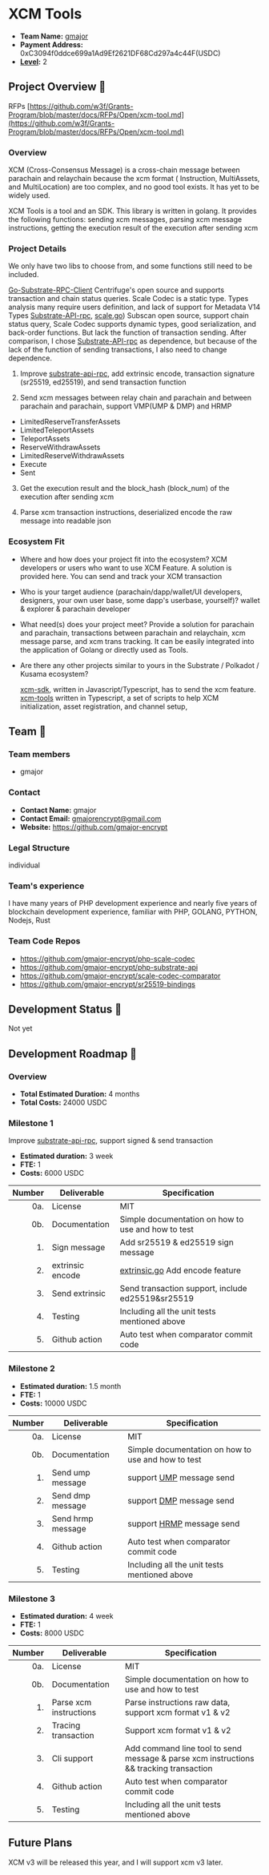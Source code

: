 # XCM Tools

* **Team Name:** [gmajor](https://github.com/gmajor-encrypt)
* **Payment Address:** 0xC3094f0ddce699a1Ad9Ef2621DF68Cd297a4c44F(USDC)
* **[Level](https://github.com/w3f/Grants-Program/tree/master#level_slider-levels):** 2

## Project Overview :page_facing_up:

RFPs [https://github.com/w3f/Grants-Program/blob/master/docs/RFPs/Open/xcm-tool.md](https://github.com/w3f/Grants-Program/blob/master/docs/RFPs/Open/xcm-tool.md)

### Overview

XCM (Cross-Consensus Message) is a cross-chain message between parachain and relaychain because the xcm format (
Instruction, MultiAssets, and MultiLocation) are too complex, and no good tool exists. It has yet to be widely used.

XCM Tools is a tool and an SDK. This library is written in golang. It provides the following functions: sending xcm
messages, parsing xcm message instructions, getting the execution result of the execution after sending xcm

### Project Details

We only have two libs to choose from, and some functions still need to be included.

[Go-Substrate-RPC-Client](https://github.com/centrifuge/go-substrate-rpc-rient)
Centrifuge's open source and supports transaction and chain status queries. Scale Codec is a static type. Types analysis
many
require users definition, and lack of support for Metadata V14 Types
[Substrate-API-rpc](https://github.com/itering/substrate-api-rpc), [scale.go](https://github.com/scale.go))
Subscan open source, support chain status query, Scale Codec supports dynamic types, good serialization, and back-order
functions. But lack the function of transaction sending.
After comparison, I chose [Substrate-API-rpc](https://github.com/tering/substrate-api-RPC) as dependence, but because of
the lack of the function of sending transactions, I also need to change dependence.

1. Improve [substrate-api-rpc](https://github.com/itering/substrate-api-rpc), add extrinsic encode, transaction
   signature (sr25519, ed25519), and send transaction function

2. Send xcm messages between relay chain and parachain and between parachain and parachain, support VMP(UMP & DMP) and
   HRMP

* LimitedReserveTransferAssets
* LimitedTeleportAssets
* TeleportAssets
* ReserveWithdrawAssets
* LimitedReserveWithdrawAssets
* Execute
* Sent

3. Get the execution result and the block_hash (block_num) of the execution after sending xcm

4. Parse xcm transaction instructions, deserialized encode the raw message into readable json

### Ecosystem Fit

- Where and how does your project fit into the ecosystem?
  XCM developers or users who want to use XCM Feature. A solution is provided here. You can send and track your XCM transaction

- Who is your target audience (parachain/dapp/wallet/UI developers, designers, your own user base, some dapp's userbase,
  yourself)?
  wallet & explorer & parachain developer

- What need(s) does your project meet?
  Provide a solution for parachain and parachain, transactions between parachain and relaychain, xcm message parse, and
  xcm trans tracking. It can be easily integrated into the application of Golang or directly used as Tools.

- Are there any other projects similar to yours in the Substrate / Polkadot / Kusama ecosystem?

  [xcm-sdk](https://github.com/blockcoders/xcm-sdk), written in Javascript/Typescript, has to send the xcm feature.
  [xcm-tools](https://github.com/PureStake/xcm-tools) written in Typescript, a set of scripts to help XCM
  initialization, asset registration, and channel setup,

## Team :busts_in_silhouette:

### Team members

* gmajor

### Contact

* **Contact Name:** gmajor
* **Contact Email:** gmajorencrypt@gmail.com
* **Website:** <https://github.com/gmajor-encrypt>

### Legal Structure

individual

### Team's experience

I have many years of PHP development experience and nearly five years of blockchain development experience, familiar
with PHP, GOLANG, PYTHON, Nodejs, Rust

### Team Code Repos

- https://github.com/gmajor-encrypt/php-scale-codec
- https://github.com/gmajor-encrypt/php-substrate-api
- https://github.com/gmajor-encrypt/scale-codec-comparator
- https://github.com/gmajor-encrypt/sr25519-bindings

## Development Status :open_book:

Not yet

## Development Roadmap :nut_and_bolt:

### Overview

* **Total Estimated Duration:** 4 months
* **Total Costs:** 24000 USDC

### Milestone 1

Improve [substrate-api-rpc](https://github.com/itering/substrate-api-rpc), support signed & send transaction

* **Estimated duration:** 3 week
* **FTE:**  1
* **Costs:** 6000 USDC

| Number | Deliverable      | Specification                                                                                       |
|-------:|------------------|-----------------------------------------------------------------------------------------------------|
|    0a. | License          | MIT                                                                                                 |
|    0b. | Documentation    | Simple documentation on how to use and how to test                                                  |
|     1. | Sign message     | Add sr25519 & ed25519 sign message                                                                  |  
|     2. | extrinsic encode | [extrinsic.go](https://github.com/itering/scale.go/blob/master/extrinsic.go#L19) Add encode feature |  
|     3. | Send extrinsic   | Send transaction support, include ed25519&sr25519                                                   |  
|     4. | Testing          | Including all the unit tests mentioned above                                                        |
|     5. | Github action    | Auto test when comparator commit code                                                               |  

### Milestone 2

* **Estimated duration:** 1.5 month
* **FTE:**  1
* **Costs:** 10000 USDC

| Number | Deliverable       | Specification                                                                                         |
|-------:|-------------------|-------------------------------------------------------------------------------------------------------|
|    0a. | License           | MIT                                                                                                   |
|    0b. | Documentation     | Simple documentation on how to use and how to test                                                    |
|     1. | Send ump message  | support [UMP](https://wiki.polkadot.network/docs/learn-xcm#vmp-vertical-message-passing) message send |  
|     2. | Send dmp message  | support [DMP](https://wiki.polkadot.network/docs/learn-xcm#vmp-vertical-message-passing) message send |  
|     3. | Send hrmp message | support [HRMP](https://wiki.polkadot.network/docs/learn-xcm#hrmp-xcmp-lite) message send              |  
|     4. | Github action     | Auto test when comparator commit code                                                                 |  
|     5. | Testing           | Including all the unit tests mentioned above                                                          |

### Milestone 3

* **Estimated duration:** 4 week
* **FTE:**  1
* **Costs:** 8000 USDC

| Number | Deliverable            | Specification                                                                          |
|-------:|------------------------|----------------------------------------------------------------------------------------|
|    0a. | License                | MIT                                                                                    |
|    0b. | Documentation          | Simple documentation on how to use and how to test                                     |
|     1. | Parse xcm instructions | Parse instructions raw data, support xcm format v1 & v2                                |  
|     2. | Tracing transaction    | Support xcm format v1 & v2                                                             |  
|     3. | Cli support            | Add command line tool to send message & parse xcm instructions && tracking transaction |  
|     4. | Github action          | Auto test when comparator commit code                                                  |  
|     5. | Testing                | Including all the unit tests mentioned above                                           |

## Future Plans

XCM v3 will be released this year, and I will support xcm v3 later.

